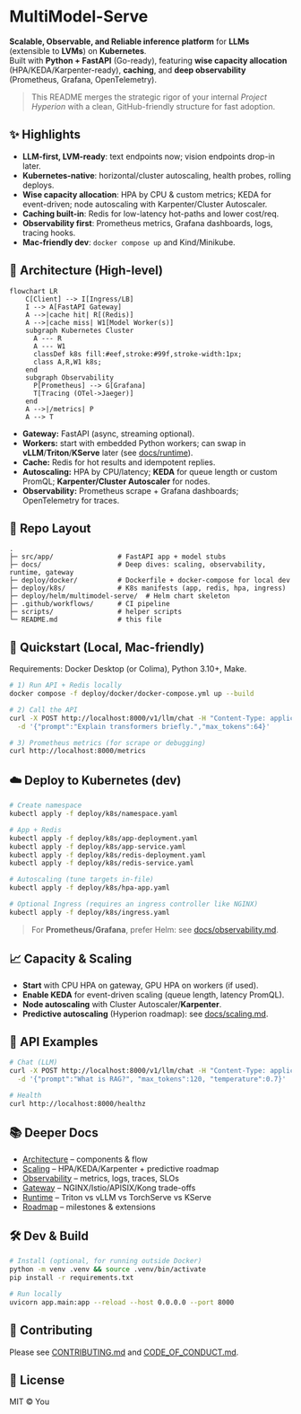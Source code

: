 # MultiModel-Serve
**Scalable, Observable, and Reliable inference platform** for **LLMs** (extensible to **LVMs**) on **Kubernetes**.  
Built with **Python + FastAPI** (Go-ready), featuring **wise capacity allocation** (HPA/KEDA/Karpenter-ready), **caching**, and **deep observability** (Prometheus, Grafana, OpenTelemetry).

> This README merges the strategic rigor of your internal *Project Hyperion* with a clean, GitHub-friendly structure for fast adoption.

## ✨ Highlights
- **LLM-first, LVM-ready**: text endpoints now; vision endpoints drop-in later.
- **Kubernetes-native**: horizontal/cluster autoscaling, health probes, rolling deploys.
- **Wise capacity allocation**: HPA by CPU & custom metrics; KEDA for event-driven; node autoscaling with Karpenter/Cluster Autoscaler.
- **Caching built-in**: Redis for low-latency hot-paths and lower cost/req.
- **Observability first**: Prometheus metrics, Grafana dashboards, logs, tracing hooks.
- **Mac-friendly dev**: `docker compose up` and Kind/Minikube.

## 🔭 Architecture (High-level)
```mermaid
flowchart LR
    C[Client] --> I[Ingress/LB]
    I --> A[FastAPI Gateway]
    A -->|cache hit| R[(Redis)]
    A -->|cache miss| W1[Model Worker(s)]
    subgraph Kubernetes Cluster
      A --- R
      A --- W1
      classDef k8s fill:#eef,stroke:#99f,stroke-width:1px;
      class A,R,W1 k8s;
    end
    subgraph Observability
      P[Prometheus] --> G[Grafana]
      T[Tracing (OTel->Jaeger)]
    end
    A -->|/metrics| P
    A --> T
```
- **Gateway:** FastAPI (async, streaming optional).  
- **Workers:** start with embedded Python workers; can swap in **vLLM**/**Triton**/**KServe** later (see [docs/runtime](./docs/runtime.md)).  
- **Cache:** Redis for hot results and idempotent replies.  
- **Autoscaling:** HPA by CPU/latency; **KEDA** for queue length or custom PromQL; **Karpenter/Cluster Autoscaler** for nodes.  
- **Observability:** Prometheus scrape + Grafana dashboards; OpenTelemetry for traces.

## 🧭 Repo Layout
```
.
├─ src/app/                # FastAPI app + model stubs
├─ docs/                   # Deep dives: scaling, observability, runtime, gateway
├─ deploy/docker/          # Dockerfile + docker-compose for local dev
├─ deploy/k8s/             # K8s manifests (app, redis, hpa, ingress)
├─ deploy/helm/multimodel-serve/  # Helm chart skeleton
├─ .github/workflows/      # CI pipeline
├─ scripts/                # helper scripts
└─ README.md               # this file
```

## 🚀 Quickstart (Local, Mac-friendly)
Requirements: Docker Desktop (or Colima), Python 3.10+, Make.

```bash
# 1) Run API + Redis locally
docker compose -f deploy/docker/docker-compose.yml up --build

# 2) Call the API
curl -X POST http://localhost:8000/v1/llm/chat -H "Content-Type: application/json" \
  -d '{"prompt":"Explain transformers briefly.","max_tokens":64}'

# 3) Prometheus metrics (for scrape or debugging)
curl http://localhost:8000/metrics
```

## ☁️ Deploy to Kubernetes (dev)
```bash
# Create namespace
kubectl apply -f deploy/k8s/namespace.yaml

# App + Redis
kubectl apply -f deploy/k8s/app-deployment.yaml
kubectl apply -f deploy/k8s/app-service.yaml
kubectl apply -f deploy/k8s/redis-deployment.yaml
kubectl apply -f deploy/k8s/redis-service.yaml

# Autoscaling (tune targets in-file)
kubectl apply -f deploy/k8s/hpa-app.yaml

# Optional Ingress (requires an ingress controller like NGINX)
kubectl apply -f deploy/k8s/ingress.yaml
```

> For **Prometheus/Grafana**, prefer Helm: see [docs/observability.md](./docs/observability.md).

## 📈 Capacity & Scaling
- **Start** with CPU HPA on gateway, GPU HPA on workers (if used).  
- **Enable KEDA** for event-driven scaling (queue length, latency PromQL).  
- **Node autoscaling** with Cluster Autoscaler/**Karpenter**.  
- **Predictive autoscaling** (Hyperion roadmap): see [docs/scaling.md](./docs/scaling.md).

## 🧪 API Examples
```bash
# Chat (LLM)
curl -X POST http://localhost:8000/v1/llm/chat -H "Content-Type: application/json" \
  -d '{"prompt":"What is RAG?", "max_tokens":120, "temperature":0.7}'

# Health
curl http://localhost:8000/healthz
```

## 📚 Deeper Docs
- [Architecture](./docs/architecture.md) – components & flow  
- [Scaling](./docs/scaling.md) – HPA/KEDA/Karpenter + predictive roadmap  
- [Observability](./docs/observability.md) – metrics, logs, traces, SLOs  
- [Gateway](./docs/gateway.md) – NGINX/Istio/APISIX/Kong trade-offs  
- [Runtime](./docs/runtime.md) – Triton vs vLLM vs TorchServe vs KServe  
- [Roadmap](./docs/roadmap.md) – milestones & extensions

## 🛠️ Dev & Build
```bash
# Install (optional, for running outside Docker)
python -m venv .venv && source .venv/bin/activate
pip install -r requirements.txt

# Run locally
uvicorn app.main:app --reload --host 0.0.0.0 --port 8000
```

## 🤝 Contributing
Please see [CONTRIBUTING.md](./CONTRIBUTING.md) and [CODE_OF_CONDUCT.md](./CODE_OF_CONDUCT.md).

## 🪪 License
MIT © You
